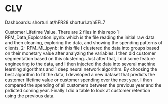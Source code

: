 # CLV
Dashboards:
shorturl.at/hFR28
shorturl.at/nEFL7

Customer Lifetime Value.
There are 2 files in this repo
1- RFM_Data_Exploration.ipynb: which is the file reading the initial raw data and then cleaning, exploring the data, and showing the spending patterns of clients.
2- RFM_ML.ipynb: in this file I clustered the data into groups based on their monetary value after analyzing the variables. I then did customer segmentation based on this clustering. Just after that, I did some feature engineering to the data, and I then injected the data into several machine learning algorithms and 1 deep neural network algorithm. By choosing the best algorithm to fit the data, I developed a new dataset that predicts the customer lifetime value or customer spending over the next year. I then compared the spending of all customers between the previous year and the prdicted coming year. Finally I did a table to look at customer retention using the previous data.
